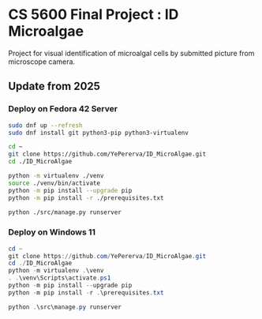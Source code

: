 # CS 5600 Final Project : ID Microalgae

Project for visual identification of microalgal cells by submitted picture from microscope camera.

## Update from 2025

### Deploy on Fedora 42 Server

```bash
sudo dnf up --refresh
sudo dnf install git python3-pip python3-virtualenv

cd ~
git clone https://github.com/YePererva/ID_MicroAlgae.git
cd ./ID_MicroAlgae

python -m virtualenv ./venv
source ./venv/bin/activate
python -m pip install --upgrade pip
python -m pip install -r ./prerequisites.txt

python ./src/manage.py runserver
```

### Deploy on Windows 11

```PowerShell
cd ~
git clone https://github.com/YePererva/ID_MicroAlgae.git
cd ./ID_MicroAlgae
python -m virtualenv .\venv
. .\venv\Scripts\activate.ps1
python -m pip install --upgrade pip
python -m pip install -r .\prerequisites.txt

python .\src\manage.py runserver
```


